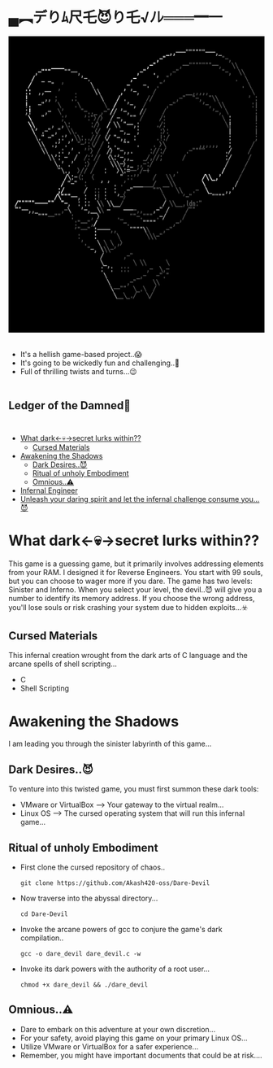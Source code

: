 <h1 color="red"> ▄︻デりﾑ尺乇😈り乇√ﾉﾚ═══━一</h1>
       

![logo](https://github.com/Akash420-oss/Dare-Devil/blob/main/devil2.png)      ⠀

* It's a hellish game-based project..😱 
* It's going to be wickedly fun and challenging..🤫
* Full of thrilling twists and turns...😉⠀⠀⠀⠀⠀⠀⠀⠀⠀⠀⠀⠀⠀⠀⠀⠀⠀⠀⠀⠀⠀⠀⠀⠀⠀⠀⠀⠀

## Ledger of the Damned👹⠀⠀⠀⠀⠀⠀⠀⠀⠀⠀⠀⠀⠀⠀⠀⠀⠀⠀⠀⠀⠀⠀⠀
 * [What dark<-💀->secret lurks within??](#about-the-project)
   * [Cursed Materials](#made-with)
 * [Awakening the Shadows](#getting-started)
   * [Dark Desires..😈](#prerequisites)
   * [Ritual of unholy Embodiment](#installation)
   * [Omnious..⚠️](#warning)
 * [Infernal Engineer](#contact)
 * [Unleash your daring spirit and let the infernal challenge consume you...😈](#bestwishes)

# What dark<-💀->secret lurks within??
This game is a guessing game, but it primarily involves addressing elements from your RAM. I designed it for Reverse Engineers. You start with 99 souls, but you can choose to wager more if you dare. The game has two levels: Sinister and Inferno. When you select your level, the devil..😈 will give you a number to identify its memory address. If you choose the wrong address, you'll lose souls or risk crashing your system due to hidden exploits...☣️

## Cursed Materials
This infernal creation wrought from the dark arts of C language and the arcane spells of shell scripting...
* C
* Shell Scripting

# Awakening the Shadows
I am leading you through the sinister labyrinth of this game...
## Dark Desires..😈
To venture into this twisted game, you must first summon these dark tools:
* VMware or VirtualBox –> Your gateway to the virtual realm...
* Linux OS –> The cursed operating system that will run this infernal game...
## Ritual of unholy Embodiment
* First clone the cursed repository of chaos..
  ```
  git clone https://github.com/Akash420-oss/Dare-Devil
  ```
* Now traverse into the abyssal directory...
  ```
  cd Dare-Devil
  ```
* Invoke the arcane powers of gcc to conjure the game's dark compilation..
  ```
  gcc -o dare_devil dare_devil.c -w
  ```
* Invoke its dark powers with the authority of a root user...
  ```
  chmod +x dare_devil && ./dare_devil
  ```
## Omnious..⚠️
* Dare to embark on this adventure at your own discretion...
* For your safety, avoid playing this game on your primary Linux OS...
* Utilize VMware or VirtualBox for a safer experience...
* Remember, you might have important documents that could be at risk....
